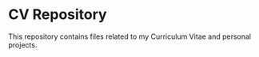 # CV Repository

This repository contains files related to my Curriculum Vitae and personal projects.